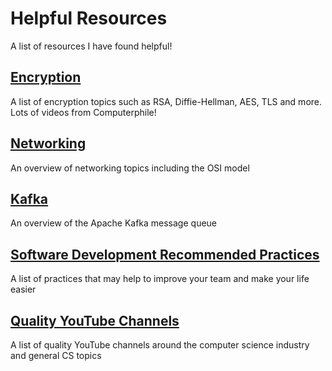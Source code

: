 # Helpful Resources

A list of resources I have found helpful!

## [Encryption](./encryption.md)

A list of encryption topics such as RSA, Diffie-Hellman, AES, TLS and more. Lots of videos from Computerphile!

## [Networking](./networking.md)

An overview of networking topics including the OSI model

## [Kafka](./Kafka.md)

An overview of the Apache Kafka message queue 

## [Software Development Recommended Practices](./software-development-recommended-practices.md)

A list of practices that may help to improve your team and make your life easier

## [Quality YouTube Channels](./youtube-channels.md)

A list of quality YouTube channels around the computer science industry and general CS topics
